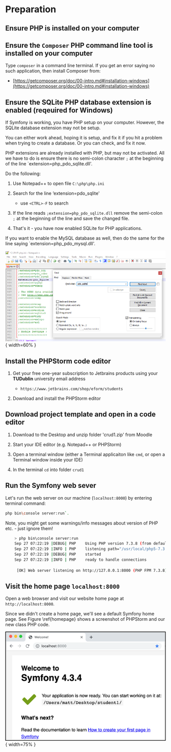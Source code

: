 # Preparation

## Ensure PHP is installed on your computer

## Ensure the `Composer` PHP command line tool is installed on your computer

Type `composer` in a command line terminal. If you get an error saying no such application, then install Composer from:

- [https://getcomposer.org/doc/00-intro.md#installation-windows](https://getcomposer.org/doc/00-intro.md#installation-windows) 

## Ensure the SQLite PHP database extension is enabled (reqeuired for Windows)

If Symfony is working, you have PHP setup on your computer. However, the SQLite database extension may not be setup.

You can either work ahead, hoping it is setup, and fix it if you hit a problem when trying to create a database. Or you can check, and fix it now.

PHP extensions are already installed with PHP, but may not be activated. All we have to do is ensure there is no semi-colon character `;` at the beginning of the line `extension=php_pdo_sqlite.dll'. 

Do the following:

1. Use Notepad++ to open file `C:\php\php.ini`

1. Search for the line ‘extension=pdo_sqlite'
    - use `<CTRL>-F` to search

1. If the line reads `;extension=php_pdo_sqlite.dll` remove the semi-colon `;` at the beginning of the line and save the changed file.

1. That's it - you have now enabled SQLite for PHP applications.

If you want to enable the MySQL database as well, then do the same for the line saying `extension=php_pdo_mysql.dll'.

![SQLite being enabled in php.ini in the Notepad++ editor.](./03_figures/app_crud/crud00_notepad_enable_pdo_sqlite.png){ width=60% }

## Install the PHPStorm code editor

1. Get your free one-year subscription to Jetbrains products using your **TUDublin** university email address

    - `https://www.jetbrains.com/shop/eform/students`

1. Download and install the PHPStorm editor

## Download project template and open in a code editor

1. Download to the Desktop and unzip folder 'crud1.zip' from Moodle

1. Start your IDE editor (e.g. Notepad++ or PHPStorm)

1. Open a terminal window (either a Terminal applicaiton like `cmd`, or open a Terminal window inside your IDE)
 
1. In the terminal `cd` into folder `crud1`


## Run the Symfony web sever

Let's run the web server on our machine (`localhost:8000`) by entering terminal command:

```bash
php bin\console server:run`.
```
Note, you might get some warnings/info messages about version of PHP etc. - just ignore them!

```bash
    > php bin\console server:run
    Sep 27 07:22:19 |DEBUG| PHP    Using PHP version 7.3.8 (from default version in $PATH) 
    Sep 27 07:22:19 |INFO | PHP    listening path="/usr/local/php5-7.3.8-20190811-205217/sbin/php-fpm" php="7.3.8" port=52271
    Sep 27 07:22:19 |DEBUG| PHP    started 
    Sep 27 07:22:19 |INFO | PHP    ready to handle connections 
                                                                                                                            
     [OK] Web server listening on http://127.0.0.1:8000 (PHP FPM 7.3.8)                                                     
```

## Visit the home page `localhost:8000`

Open a web browser and visit our website home page at `http://localhost:8000`.

Since we didn't create a home page, we'll see a default Symfony home page. See Figure \ref{homepage} shows a screenshot of PHPStorm and our new class PHP code.

![Default Symfony home page. \label{homepage}](./03_figures/appendices/crud04_homepage.png){ width=75% }